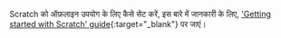 Scratch को ऑफ़लाइन उपयोग के लिए कैसे सेट करें, इस बारे में जानकारी के लिए, [ 'Getting started with Scratch' guide](https://projects.raspberrypi.org/en/projects/getting-started-scratch/1){:target="_blank"} पर जाएं।
